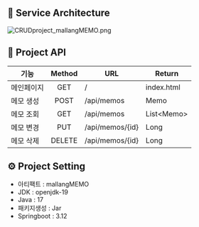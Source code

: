 ## 🔗 Service Architecture
![CRUDproject_mallangMEMO.png](..%2F..%2F..%2Fdevelope%2FArchitecture%2FCRUDproject_mallangMEMO.png)

## 🔐 Project API
|기능|Method|URL| Return       |
|---|:---:|---|--------------|
|메인페이지|GET|/| index.html   |
|메모 생성|POST|/api/memos| Memo         |
|메모 조회|GET|/api/memos| List\<Memo\> |
|메모 변경|PUT|/api/memos/{id}| Long         |
|메모 삭제|DELETE|/api/memos/{id}| Long         |

## ⚙️ Project Setting
- 아티팩트 : mallangMEMO
- JDK : openjdk-19
- Java : 17
- 패키지생성 : Jar
- Springboot : 3.12